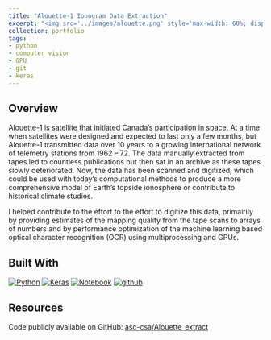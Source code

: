 ```yaml
---
title: "Alouette-1 Ionogram Data Extraction"
excerpt: "<img src='../images/alouette.png' style='max-width: 60%; display: inline-block;'>"
collection: portfolio
tags:
- python
- computer vision
- GPU
- git
- keras
---
```


## Overview 

Alouette-1 is satellite that initiated Canada’s participation in space. At a time when satellites were designed and expected to last only a few months, but Alouette-1 transmitted data over 10 years to a growing international network of telemetry stations from 1962 – 72. The data manually extracted from tapes led to countless publications but then sat in an archive as these tapes slowly deteriorated. Now, the data has been scanned and digitized, which could be used with today’s computational methods to produce a more comprehensive model of Earth’s topside ionosphere or contribute to historical climate studies.

I helped contribute to the effort to the effort to digitize this data, primairily by providing estimates of the mapping quality from the tape scans to arrays of numbers and by performance optimization of the machine learning based optical character recognition (OCR) using multiprocessing and GPUs.

## Built With
[![Python][python]][python-url]
[![Keras][keras]][keras-url]
[![Notebook][notebook]][notebook-url] 
[![github][github]][github-url]

[github]: https://img.shields.io/badge/github-%23121011.svg?style=for-the-badge&logo=github&logoColor=white
[github-url]: https://github.com/

[python]: https://img.shields.io/badge/Python-3776AB?style=for-the-badge&logo=python&logoColor=white
[python-url]: https://www.python.org/

[notebook]: https://img.shields.io/badge/Made%20with-Jupyter-orange?style=for-the-badge&logo=Jupyter
[notebook-url]: https://jupyter.org/

[keras]: https://img.shields.io/badge/Keras-%23D00000.svg?style=for-the-badge&logo=Keras&logoColor=white
[keras-url]: https://keras.io/


## Resources

Code publicly available on GitHub: [asc-csa/Alouette_extract](https://github.com/asc-csa/Alouette_extract)
